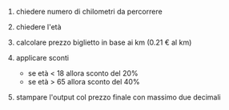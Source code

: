 1. chiedere numero di chilometri da percorrere

2. chiedere l'età

3. calcolare prezzo biglietto in base ai km  (0.21 € al km)

4. applicare sconti
    - se età < 18 allora sconto del 20%
    - se età > 65 allora sconto del 40%

5. stampare l'output col prezzo finale con massimo due decimali